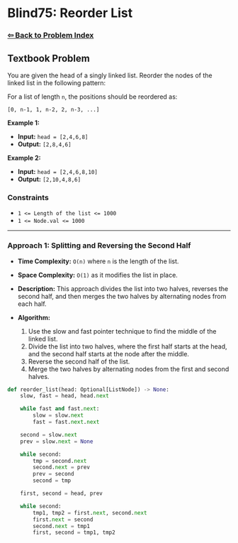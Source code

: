 # Blind75: Reorder List

### [⇦ Back to Problem Index](../../index.md)

## Textbook Problem

You are given the head of a singly linked list. Reorder the nodes of the linked list in the following pattern:

For a list of length `n`, the positions should be reordered as:

`[0, n-1, 1, n-2, 2, n-3, ...]`

**Example 1:**

-   **Input:** `head = [2,4,6,8]`
-   **Output:** `[2,8,4,6]`

**Example 2:**

-   **Input:** `head = [2,4,6,8,10]`
-   **Output:** `[2,10,4,8,6]`

### Constraints

-   `1 <= Length of the list <= 1000`
-   `1 <= Node.val <= 1000`

---

### Approach 1: Splitting and Reversing the Second Half

-   **Time Complexity:** `O(n)` where `n` is the length of the list.
-   **Space Complexity:** `O(1)` as it modifies the list in place.
-   **Description:** This approach divides the list into two halves, reverses the second half, and then merges the two halves by alternating nodes from each half.
-   **Algorithm:**

    1. Use the slow and fast pointer technique to find the middle of the linked list.
    2. Divide the list into two halves, where the first half starts at the head, and the second half starts at the node after the middle.
    3. Reverse the second half of the list.
    4. Merge the two halves by alternating nodes from the first and second halves.

```python
def reorder_list(head: Optional[ListNode]) -> None:
	slow, fast = head, head.next

	while fast and fast.next:
		slow = slow.next
		fast = fast.next.next

	second = slow.next
	prev = slow.next = None

	while second:
		tmp = second.next
		second.next = prev
		prev = second
		second = tmp

	first, second = head, prev

	while second:
		tmp1, tmp2 = first.next, second.next
		first.next = second
		second.next = tmp1
		first, second = tmp1, tmp2
```
